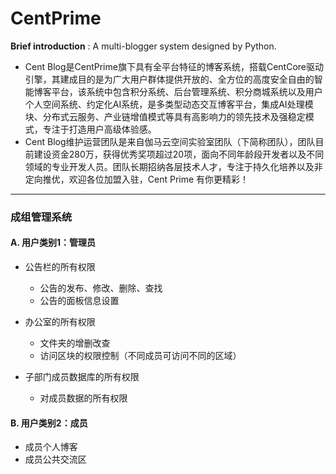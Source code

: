 # CentPrime

**Brief introduction** : A multi-blogger system designed by Python.

* Cent Blog是CentPrime旗下具有全平台特征的博客系统，搭载CentCore驱动引擎，其建成目的是为广大用户群体提供开放的、全方位的高度安全自由的智能博客平台，该系统中包含积分系统、后台管理系统、积分商城系统以及用户个人空间系统、约定化AI系统，是多类型动态交互博客平台，集成AI处理模块、分布式云服务、产业链增值模式等具有高影响力的领先技术及强稳定模式，专注于打造用户高级体验感。
* Cent Blog维护运营团队是来自伽马云空间实验室团队（下简称团队），团队目前建设资金280万，获得优秀奖项超过20项，面向不同年龄段开发者以及不同领域的专业开发人员。团队长期招纳各层技术人才，专注于持久化培养以及非定向推优，欢迎各位加盟入驻，Cent Prime 有你更精彩！

---

### 成组管理系统

#### A. 用户类别1：管理员

* 公告栏的所有权限
	* 公告的发布、修改、删除、查找
	* 公告的面板信息设置

* 办公室的所有权限
	* 文件夹的增删改查
	* 访问区块的权限控制（不同成员可访问不同的区域）

* 子部门成员数据库的所有权限
	* 对成员数据的所有权限

#### B. 用户类别2：成员

* 成员个人博客
* 成员公共交流区

